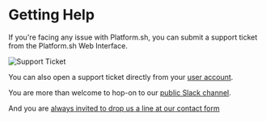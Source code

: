 # Getting Help

If you're facing any issue with Platform.sh, you can submit a support ticket from the Platform.sh Web Interface.

![Support Ticket](/images/support-ticket.png)

You can also open a support ticket directly from your [user account](https://accounts.platform.sh/support).

You are more than welcome to hop-on to our [public Slack channel](https://chat.platform.sh/).

And you are [always invited to drop us a line at our contact form](https://platform.sh/contact/#form)
